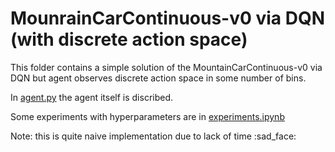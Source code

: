 MounrainCarContinuous-v0 via DQN (with discrete action space)
=============================================================

This folder contains a simple solution of the MountainCarContinuous-v0 via DQN but agent observes discrete action space in some number of bins.

In [agent.py](agent.py) the agent itself is discribed.

Some experiments with hyperparameters are in [experiments.ipynb](experiments.ipynb) 

Note: this is quite naive implementation due to lack of time :sad_face:
